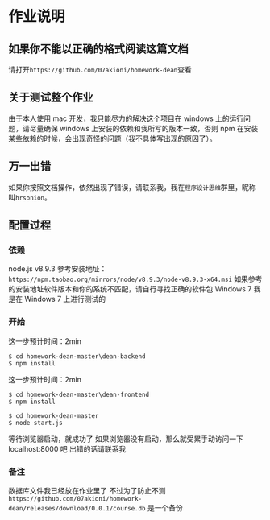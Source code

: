 # 作业说明
## 如果你不能以正确的格式阅读这篇文档
请打开`https://github.com/07akioni/homework-dean`查看
## 关于测试整个作业
由于本人使用 mac 开发，我只能尽力的解决这个项目在 windows 上的运行问题，请尽量确保 windows 上安装的依赖和我所写的版本一致，否则 npm 在安装某些依赖的时候，会出现奇怪的问题（我不具体写出现的原因了）。
## 万一出错
如果你按照文档操作，依然出现了错误，请联系我，我在`程序设计思维`群里，昵称叫`hrsonion`。
## 配置过程
### 依赖
node.js v8.9.3 参考安装地址：`https://npm.taobao.org/mirrors/node/v8.9.3/node-v8.9.3-x64.msi`
如果参考的安装地址软件版本和你的系统不匹配，请自行寻找正确的软件包
Windows 7 我是在 Windows 7 上进行测试的
### 开始
这一步预计时间：2min
```
$ cd homework-dean-master\dean-backend
$ npm install
```
这一步预计时间：2min
```
$ cd homework-dean-master\dean-frontend
$ npm install
```
```
$ cd homework-dean-master
$ node start.js
```
等待浏览器启动，就成功了
如果浏览器没有启动，那么就受累手动访问一下 localhost:8000 吧
出错的话请联系我
### 备注
数据库文件我已经放在作业里了
不过为了防止不测 `https://github.com/07akioni/homework-dean/releases/download/0.0.1/course.db` 是一个备份
